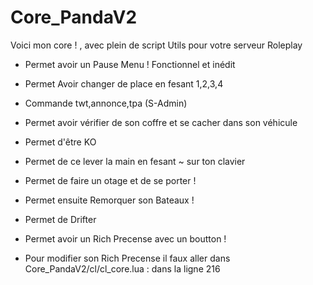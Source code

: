 # Core_PandaV2
Voici mon core ! , avec plein de script Utils pour votre serveur Roleplay

- Permet avoir un Pause Menu ! Fonctionnel et inédit 
- Permet Avoir changer de place en fesant 1,2,3,4
- Commande twt,annonce,tpa (S-Admin)
- Permet avoir vérifier de son coffre et se cacher dans son véhicule 
- Permet d'être KO
- Permet de ce lever la main en fesant ~ sur ton clavier
- Permet de faire un otage et de se porter !
- Permet ensuite Remorquer son Bateaux !
- Permet de Drifter

- Permet avoir un Rich Precense avec un boutton ! 
- Pour modifier son Rich Precense il faux aller dans Core_PandaV2/cl/cl_core.lua : dans la ligne 216
